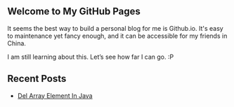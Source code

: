 ## Welcome to My GitHub Pages

It seems the best way to build a personal blog for me is Github.io. It's easy to maintenance yet fancy enough, and it can be accessible for my friends in China.

I am still learning about this. Let’s see how far I can go. :P

## Recent Posts
* [Del Array Element In Java](https://acsediment.github.io/articles/Del_Array_Element_In_Java)
